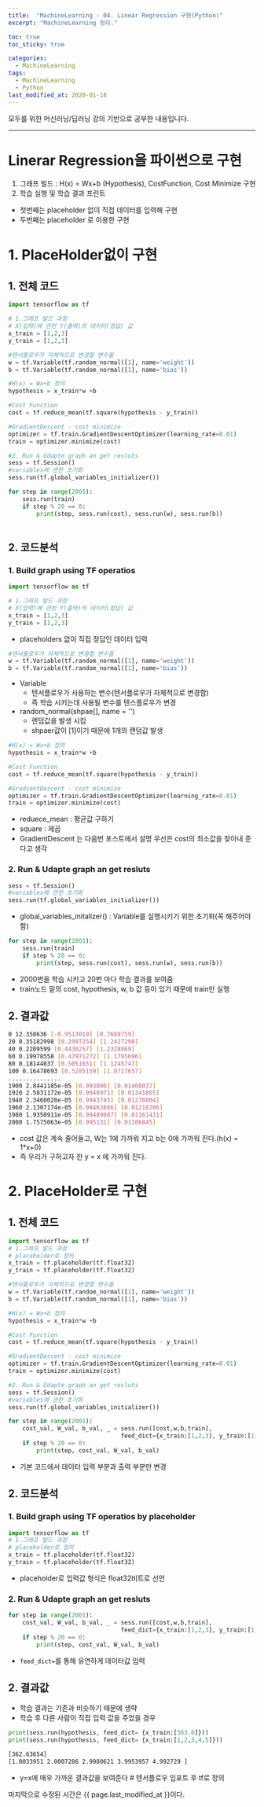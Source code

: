 ```yaml
---
title:  "MachineLearning - 04. Linear Regression 구현(Python)"
excerpt: "MachineLearning 정리."

toc: true
toc_sticky: true

categories:
  - MachineLearning
tags:
  - MachineLearning
  - Python
last_modified_at: 2020-01-18
---
```

모두를 위한 머신러닝/딥러닝 강의 기반으로 공부한 내용입니다.

---
# Linerar Regression을 파이썬으로 구현
  1. 그래프 빌드 : H(x) = Wx+b (Hypothesis), CostFunction, Cost Minimize 구현
  1. 학습 실행 및 학습 결과 프린트
- 첫번째는 placeholder 없이 직접 데이터를 입력해 구현
- 두번째는 placeholder 로 이용한 구현

# 1. PlaceHolder없이 구현
## 1. 전체 코드
~~~python
import tensorflow as tf

# 1.그래프 빌드 과정
# X(입력)에 관한 Y(출력)의 데이터(정답) 값 
x_train = [1,2,3]
y_train = [1,2,3]

#텐서플로우가 자체적으로 변경할 변수들
w = tf.Variable(tf.random_normal([1], name='weight'))
b = tf.Variable(tf.random_normal([1], name='bias'))

#H(x) = Wx+b 정의
hypothesis = x_train*w +b

#Cost Function
cost = tf.reduce_mean(tf.square(hypothesis - y_train))

#GradientDescent - cost minimize
optimizer = tf.train.GradientDescentOptimizer(learning_rate=0.01)
train = optimizer.minimize(cost)

#2. Run & Udapte graph an get resluts
sess = tf.Session()
#variables에 관한 초기화
sess.run(tf.global_variables_initializer())

for step in range(2001):
    sess.run(train)
    if step % 20 == 0:
        print(step, sess.run(cost), sess.run(w), sess.run(b))
        
~~~
## 2. 코드분석
### 1. Build graph using TF operatios
~~~python
import tensorflow as tf

# 1.그래프 빌드 과정
# X(입력)에 관한 Y(출력)의 데이터(정답) 값 
x_train = [1,2,3]
y_train = [1,2,3]
~~~
- placeholders 없이 직접 정답인 데이터 입력
~~~python
#텐서플로우가 자체적으로 변경할 변수들
w = tf.Variable(tf.random_normal([1], name='weight'))
b = tf.Variable(tf.random_normal([1], name='bias'))
~~~
- Variable 
  - 텐서플로우가 사용하는 변수(텐서플로우가 자체적으로 변경함)
  - 즉 학습 시키는데 사용될 변수를 텐스플로우가 변경
- random_normal(shpae[], name = '')
  - 랜덤값을 발생 시킴
  - shpaer값이 [1]이기 때문에 1개의 랜덤값 발생

~~~python
#H(x) = Wx+b 정의
hypothesis = x_train*w +b

#Cost Function
cost = tf.reduce_mean(tf.square(hypothesis - y_train))

#GradientDescent - cost minimize
optimizer = tf.train.GradientDescentOptimizer(learning_rate=0.01)
train = optimizer.minimize(cost)
~~~
- reduece_mean : 평균값 구하기
- square : 제곱
- GradientDescent 는 다음번 포스트에서 설명 우선은 cost의 최소값을 찾아내 준다고 생각

### 2. Run & Udapte graph an get resluts
~~~python
sess = tf.Session()
#variables에 관한 초기화
sess.run(tf.global_variables_initializer())
~~~
- global_variables_initalizer() : Variable를 실행시키기 위한 초기화(꼭 해주어야 함)

~~~python
for step in range(2001):
    sess.run(train)
    if step % 20 == 0:
        print(step, sess.run(cost), sess.run(w), sess.run(b))
~~~
- 2000번을 학습 시키고 20번 마다 학습 결과를 보여줌
- train노드 밑의 cost, hypothesis, w, b 값 등이 있기 때문에 train만 실행

## 2. 결과값
~~~bash
0 12.358636 [-0.9513019] [0.7688759]
20 0.35182998 [0.2997254] [1.2427298]
40 0.2209599 [0.4430257] [1.2328869]
60 0.19978558 [0.47971272] [1.1795696]
80 0.18144037 [0.5051651] [1.1245747]
100 0.16478693 [0.5285159] [1.0717657]
...............
1900 2.8441185e-05 [0.993806] [0.01408037]
1920 2.5831172e-05 [0.9940971] [0.01341865]
1940 2.3460028e-05 [0.9943745] [0.01278804]
1960 2.1307174e-05 [0.99463886] [0.01218706]
1980 1.9350911e-05 [0.99489087] [0.01161431]
2000 1.7575063e-05 [0.995131] [0.01106845]
~~~
- cost 값은 계속 줄어들고, W는 1에 가까워 지고 b는 0에 가까워 진다.(h(x) = 1*x+0)
- 즉 우리가 구하고자 한 y = x 에 가까워 진다.


# 2. PlaceHolder로 구현
## 1. 전체 코드
~~~python
import tensorflow as tf
# 1.그래프 빌드 과정
# placeholder로 정의 
x_train = tf.placeholder(tf.float32)
y_train = tf.placeholder(tf.float32)

#텐서플로우가 자체적으로 변경할 변수들
w = tf.Variable(tf.random_normal([1], name='weight'))
b = tf.Variable(tf.random_normal([1], name='bias'))

#H(x) = Wx+b 정의
hypothesis = x_train*w +b

#Cost Function
cost = tf.reduce_mean(tf.square(hypothesis - y_train))

#GradientDescent - cost minimize
optimizer = tf.train.GradientDescentOptimizer(learning_rate=0.01)
train = optimizer.minimize(cost)

#2. Run & Udapte graph an get resluts
sess = tf.Session()
#variables에 관한 초기화
sess.run(tf.global_variables_initializer())

for step in range(2001):
    cost_val, W_val, b_val, _ = sess.run([cost,w,b,train],
                                feed_dict={x_train:[1,2,3], y_train:[1,2,3]})
    if step % 20 == 0:
        print(step, cost_val, W_val, b_val)
~~~
- 기본 코드에서 데이터 입력 부분과 출력 부분만 변경

## 2. 코드분석
### 1. Build graph using TF operatios by placeholder
~~~python
import tensorflow as tf
# 1.그래프 빌드 과정
# placeholder로 정의 
x_train = tf.placeholder(tf.float32)
y_train = tf.placeholder(tf.float32)
~~~
- placeholder로 입력값 형식은 float32비트로 선언

### 2. Run & Udapte graph an get resluts
~~~python
for step in range(2001):
    cost_val, W_val, b_val, _ = sess.run([cost,w,b,train],
                                feed_dict={x_train:[1,2,3], y_train:[1,2,3]})
    if step % 20 == 0:
        print(step, cost_val, W_val, b_val)
~~~
- `feed_dict=`를 통해 유연하게 데이터값 입력

## 2. 결과값
- 학습 결과는 기존과 비슷하기 때문에 생략
- 학습 후 다른 사람이 직접 입력 값을 주었을 경우
~~~python
print(sess.run(hypothesis, feed_dict= {x_train:[363.6]}))
print(sess.run(hypothesis, feed_dict= {x_train:[1,2,3,4,5]}))
~~~
~~~bash
[362.63654]
[1.0033951 2.0007286 2.9980621 3.9953957 4.992729 ]
~~~
- y=x에 매우 가까운 결과값을 보여준다 # 텐서플로우 임포트 후 tf로 정의



마지막으로 수정된 시간은 {{ page.last_modified_at }}이다.